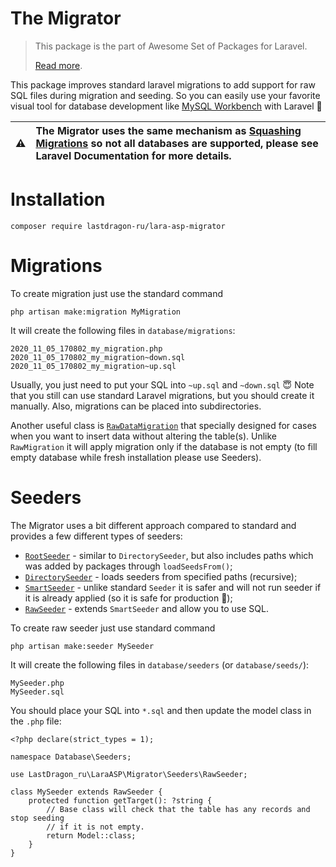 # The Migrator

> This package is the part of Awesome Set of Packages for Laravel.
> 
> [Read more](../../readme.md).

This package improves standard laravel migrations to add support for raw SQL files during migration and seeding. So you can easily use your favorite visual tool for database development like [MySQL Workbench](https://www.mysql.com/products/workbench/) with Laravel 🥳 

:warning: | The Migrator uses the same mechanism as [Squashing Migrations](https://laravel.com/docs/8.x/migrations#squashing-migrations) so not all databases are supported, please see Laravel Documentation for more details.
:---: | :---


# Installation

```shell
composer require lastdragon-ru/lara-asp-migrator
```


# Migrations

To create migration just use the standard command

```
php artisan make:migration MyMigration
```

It will create the following files in `database/migrations`:
```
2020_11_05_170802_my_migration.php
2020_11_05_170802_my_migration~down.sql
2020_11_05_170802_my_migration~up.sql
```

Usually, you just need to put your SQL into `~up.sql` and `~down.sql` 😇 Note that you still can use standard Laravel migrations, but you should create it manually. Also, migrations can be placed into subdirectories.

Another useful class is [`RawDataMigration`](./src/Migrations/RawDataMigration.php) that specially designed for cases when you want to insert data without altering the table(s). Unlike `RawMigration` it will apply migration only if the database is not empty (to fill empty database while fresh installation please use Seeders).


# Seeders

The Migrator uses a bit different approach compared to standard and provides a few different types of seeders:

- [`RootSeeder`](./src/Seeders/RootSeeder.php) - similar to `DirectorySeeder`, but also includes paths which was added by packages through `loadSeedsFrom()`;
- [`DirectorySeeder`](./src/Seeders/DirectorySeeder.php) - loads seeders from specified paths (recursive);
- [`SmartSeeder`](./src/Seeders/SmartSeeder.php) - unlike standard `Seeder` it is safer and will not run seeder if it is already applied (so it is safe for production 🤩);
- [`RawSeeder`](./src/Seeders/RawSeeder.php) - extends `SmartSeeder` and allow you to use SQL.

To create raw seeder just use standard command

```
php artisan make:seeder MySeeder
```


It will create the following files in `database/seeders` (or `database/seeds/`):

```
MySeeder.php
MySeeder.sql
```


You should place your SQL into `*.sql` and then update the model class in the `.php` file:

```
<?php declare(strict_types = 1);

namespace Database\Seeders;

use LastDragon_ru\LaraASP\Migrator\Seeders\RawSeeder;

class MySeeder extends RawSeeder {
    protected function getTarget(): ?string {
        // Base class will check that the table has any records and stop seeding
        // if it is not empty.
        return Model::class;
    }
}
```
